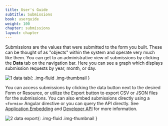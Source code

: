 ```yaml
---
title: User's Guide
subtitle: Submissions
book: userguide
weight: 100
chapter: submissions
layout: chapter
---
```

Submissions are the values that were submitted to the form you built. These can be thought of as "objects" within the system and operate very much like them. You can get to an administrative view of submissions by clicking the **Data** tab on the navigation bar. Here you can see a graph which displays submission requests by year, month, or day.

![1 data tab](https://cloud.githubusercontent.com/assets/13321142/13114275/7957fa92-d558-11e5-86ea-4e41da22497c.png){: .img-fluid .img-thumbnail }

You can access submissions  by clicking the data button next to the desired Form or Resource, or utilize the Export button to export CSV or JSON files for the submissions. You can also embed submissions directly using a `<formio>` Angular directive or you can query the API directly. See [Application Embedding](/developer/info/angular/) and [Developer API](/developer/api/postman/) for more information.

![2 data export](https://cloud.githubusercontent.com/assets/13321142/13114274/795802ee-d558-11e5-995e-b200e4b8a1d3.png){: .img-fluid .img-thumbnail }

